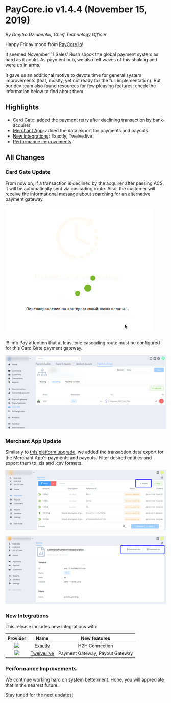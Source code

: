# **PayCore.io v1.4.4 (November 15, 2019)**

*By Dmytro Dziubenko, Chief Technology Officer*

Happy Friday mood from [PayCore.io](http://paycore.io/)!

It seemed November 11 Sales' Rush shook the global payment system as hard as it could. As payment hub, we also felt waves of this shaking and were up in arms.

It gave us an additional motive to devote time for general system improvements (that, mostly, yet not ready for the full implementation). But our dev team also found resources for few pleasing features: check the information below to find about them.

## Highlights

* [Card Gate](#card-gate-update): added the payment retry after declining transaction by bank-acquirer
* [Merchant App](#merchant-app-update): added the data export for payments and payouts
* [New integrations](#new-integrations): Exactly, Twelve.live
* [Performance improvements](#performance-improvements)

## All Changes

### Card Gate Update

From now on, if a transaction is declined by the acquirer after passing ACS, it will be automatically sent via cascading route. Also, the customer will receive the informational message about searching for an alternative payment gateway.

![Message](images/v1.4.4/redirect.png)

!!! info
    Pay attention that at least one cascading route must be configured for this Card Gate payment gateway.

![Example](images/v1.4.4/retry-scheme.png)

### Merchant App Update

Similarly to [this platform upgrade](../v1.3.4/#data-export), we added the transaction data export for the Merchant App's payments and payouts. Filter desired entities and export them to .xls and .csv formats.

![Export data. Step 1](images/v1.4.4/merchant-exports0.png)

![Export data. Step 2](images/v1.4.4/merchant-exports1.png)

### New Integrations

This release includes new integrations with:

| Provider | Name  | New features |
|:-:|:-:|:-:|
| <img src="../images/v1.4.4/exactly-logo.svg" width="70px"> | [Exactly](/connectors/exactly/) | H2H Connection |
| <img src="https://static.openfintech.io/payment_providers/twelvelive/logo.svg?w=70" width="25px"> | [Twelve.live](/connectors/twelvelive/) | Payment Gateway, Payout Gateway |

### Performance Improvements

We continue working hard on system betterment. Hope, you will appreciate that in the nearest future.

Stay tuned for the next updates!
